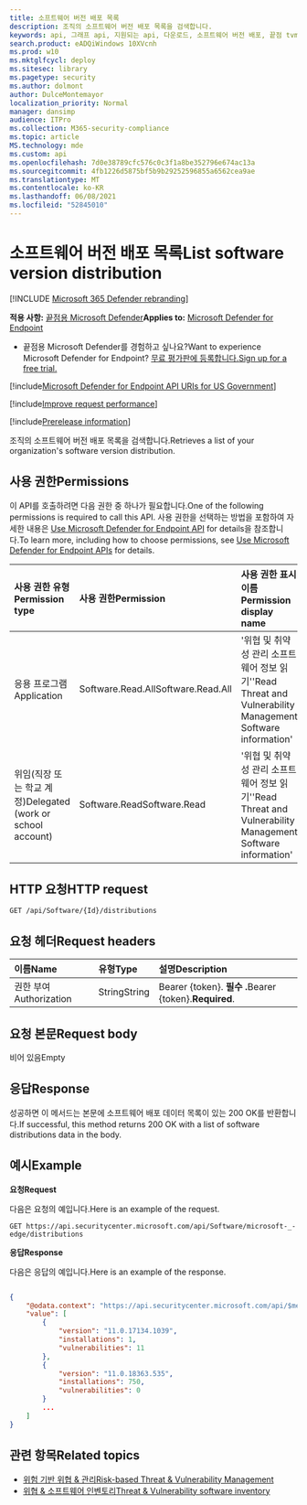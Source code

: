 ```yaml
---
title: 소프트웨어 버전 배포 목록
description: 조직의 소프트웨어 버전 배포 목록을 검색합니다.
keywords: api, 그래프 api, 지원되는 api, 다운로드, 소프트웨어 버전 배포, 끝점 tvm api용 Microsoft Defender
search.product: eADQiWindows 10XVcnh
ms.prod: w10
ms.mktglfcycl: deploy
ms.sitesec: library
ms.pagetype: security
ms.author: dolmont
author: DulceMontemayor
localization_priority: Normal
manager: dansimp
audience: ITPro
ms.collection: M365-security-compliance
ms.topic: article
MS.technology: mde
ms.custom: api
ms.openlocfilehash: 7d0e38789cfc576c0c3f1a8be352796e674ac13a
ms.sourcegitcommit: 4fb1226d5875bf5b9b29252596855a6562cea9ae
ms.translationtype: MT
ms.contentlocale: ko-KR
ms.lasthandoff: 06/08/2021
ms.locfileid: "52845010"
---
```

# <a name="list-software-version-distribution"></a><span data-ttu-id="7daf8-104">소프트웨어 버전 배포 목록</span><span class="sxs-lookup"><span data-stu-id="7daf8-104">List software version distribution</span></span> 

[!INCLUDE [Microsoft 365 Defender rebranding](../../includes/microsoft-defender.md)]

<span data-ttu-id="7daf8-105">**적용 사항:** [끝점용 Microsoft Defender](https://go.microsoft.com/fwlink/?linkid=2154037)</span><span class="sxs-lookup"><span data-stu-id="7daf8-105">**Applies to:** [Microsoft Defender for Endpoint](https://go.microsoft.com/fwlink/?linkid=2154037)</span></span>

- <span data-ttu-id="7daf8-106">끝점용 Microsoft Defender를 경험하고 싶나요?</span><span class="sxs-lookup"><span data-stu-id="7daf8-106">Want to experience Microsoft Defender for Endpoint?</span></span> [<span data-ttu-id="7daf8-107">무료 평가판에 등록합니다.</span><span class="sxs-lookup"><span data-stu-id="7daf8-107">Sign up for a free trial.</span></span>](https://www.microsoft.com/microsoft-365/windows/microsoft-defender-atp?ocid=docs-wdatp-exposedapis-abovefoldlink) 

[!include[Microsoft Defender for Endpoint API URIs for US Government](../../includes/microsoft-defender-api-usgov.md)]

[!include[Improve request performance](../../includes/improve-request-performance.md)]

[!include[Prerelease information](../../includes/prerelease.md)]

<span data-ttu-id="7daf8-108">조직의 소프트웨어 버전 배포 목록을 검색합니다.</span><span class="sxs-lookup"><span data-stu-id="7daf8-108">Retrieves a list of your organization's software version distribution.</span></span> 

## <a name="permissions"></a><span data-ttu-id="7daf8-109">사용 권한</span><span class="sxs-lookup"><span data-stu-id="7daf8-109">Permissions</span></span>
<span data-ttu-id="7daf8-110">이 API를 호출하려면 다음 권한 중 하나가 필요합니다.</span><span class="sxs-lookup"><span data-stu-id="7daf8-110">One of the following permissions is required to call this API.</span></span> <span data-ttu-id="7daf8-111">사용 권한을 선택하는 방법을 포함하여 자세한 내용은 [Use Microsoft Defender for Endpoint API](apis-intro.md) for details을 참조합니다.</span><span class="sxs-lookup"><span data-stu-id="7daf8-111">To learn more, including how to choose permissions, see [Use Microsoft Defender for Endpoint APIs](apis-intro.md) for details.</span></span>

<span data-ttu-id="7daf8-112">사용 권한 유형</span><span class="sxs-lookup"><span data-stu-id="7daf8-112">Permission type</span></span> |   <span data-ttu-id="7daf8-113">사용 권한</span><span class="sxs-lookup"><span data-stu-id="7daf8-113">Permission</span></span>  |   <span data-ttu-id="7daf8-114">사용 권한 표시 이름</span><span class="sxs-lookup"><span data-stu-id="7daf8-114">Permission display name</span></span>
:---|:---|:---
<span data-ttu-id="7daf8-115">응용 프로그램</span><span class="sxs-lookup"><span data-stu-id="7daf8-115">Application</span></span> | <span data-ttu-id="7daf8-116">Software.Read.All</span><span class="sxs-lookup"><span data-stu-id="7daf8-116">Software.Read.All</span></span> | <span data-ttu-id="7daf8-117">'위협 및 취약성 관리 소프트웨어 정보 읽기'</span><span class="sxs-lookup"><span data-stu-id="7daf8-117">'Read Threat and Vulnerability Management Software information'</span></span>
<span data-ttu-id="7daf8-118">위임(직장 또는 학교 계정)</span><span class="sxs-lookup"><span data-stu-id="7daf8-118">Delegated (work or school account)</span></span> | <span data-ttu-id="7daf8-119">Software.Read</span><span class="sxs-lookup"><span data-stu-id="7daf8-119">Software.Read</span></span> | <span data-ttu-id="7daf8-120">'위협 및 취약성 관리 소프트웨어 정보 읽기'</span><span class="sxs-lookup"><span data-stu-id="7daf8-120">'Read Threat and Vulnerability Management Software information'</span></span>

## <a name="http-request"></a><span data-ttu-id="7daf8-121">HTTP 요청</span><span class="sxs-lookup"><span data-stu-id="7daf8-121">HTTP request</span></span>
```
GET /api/Software/{Id}/distributions
```

## <a name="request-headers"></a><span data-ttu-id="7daf8-122">요청 헤더</span><span class="sxs-lookup"><span data-stu-id="7daf8-122">Request headers</span></span>

| <span data-ttu-id="7daf8-123">이름</span><span class="sxs-lookup"><span data-stu-id="7daf8-123">Name</span></span>        | <span data-ttu-id="7daf8-124">유형</span><span class="sxs-lookup"><span data-stu-id="7daf8-124">Type</span></span> | <span data-ttu-id="7daf8-125">설명</span><span class="sxs-lookup"><span data-stu-id="7daf8-125">Description</span></span>
|:--------------|:-------|:--------------|
| <span data-ttu-id="7daf8-126">권한 부여</span><span class="sxs-lookup"><span data-stu-id="7daf8-126">Authorization</span></span> | <span data-ttu-id="7daf8-127">String</span><span class="sxs-lookup"><span data-stu-id="7daf8-127">String</span></span> | <span data-ttu-id="7daf8-128">Bearer {token}. **필수 .**</span><span class="sxs-lookup"><span data-stu-id="7daf8-128">Bearer {token}.**Required**.</span></span>

## <a name="request-body"></a><span data-ttu-id="7daf8-129">요청 본문</span><span class="sxs-lookup"><span data-stu-id="7daf8-129">Request body</span></span>
<span data-ttu-id="7daf8-130">비어 있음</span><span class="sxs-lookup"><span data-stu-id="7daf8-130">Empty</span></span>

## <a name="response"></a><span data-ttu-id="7daf8-131">응답</span><span class="sxs-lookup"><span data-stu-id="7daf8-131">Response</span></span>
<span data-ttu-id="7daf8-132">성공하면 이 메서드는 본문에 소프트웨어 배포 데이터 목록이 있는 200 OK를 반환합니다.</span><span class="sxs-lookup"><span data-stu-id="7daf8-132">If successful, this method returns 200 OK with a list of software distributions data in the body.</span></span> 


## <a name="example"></a><span data-ttu-id="7daf8-133">예시</span><span class="sxs-lookup"><span data-stu-id="7daf8-133">Example</span></span>

<span data-ttu-id="7daf8-134">**요청**</span><span class="sxs-lookup"><span data-stu-id="7daf8-134">**Request**</span></span>

<span data-ttu-id="7daf8-135">다음은 요청의 예입니다.</span><span class="sxs-lookup"><span data-stu-id="7daf8-135">Here is an example of the request.</span></span>

```
GET https://api.securitycenter.microsoft.com/api/Software/microsoft-_-edge/distributions
```

<span data-ttu-id="7daf8-136">**응답**</span><span class="sxs-lookup"><span data-stu-id="7daf8-136">**Response**</span></span>

<span data-ttu-id="7daf8-137">다음은 응답의 예입니다.</span><span class="sxs-lookup"><span data-stu-id="7daf8-137">Here is an example of the response.</span></span>

```json

{
    "@odata.context": "https://api.securitycenter.microsoft.com/api/$metadata#Distributions",
    "value": [
        {
            "version": "11.0.17134.1039",
            "installations": 1,
            "vulnerabilities": 11
        },
        {
            "version": "11.0.18363.535",
            "installations": 750,
            "vulnerabilities": 0
        }
        ...
    ]
}
```

## <a name="related-topics"></a><span data-ttu-id="7daf8-138">관련 항목</span><span class="sxs-lookup"><span data-stu-id="7daf8-138">Related topics</span></span>
- [<span data-ttu-id="7daf8-139">위험 기반 위협 & 관리</span><span class="sxs-lookup"><span data-stu-id="7daf8-139">Risk-based Threat & Vulnerability Management</span></span>](/microsoft-365/security/defender-endpoint/next-gen-threat-and-vuln-mgt)
- [<span data-ttu-id="7daf8-140">위협 & 소프트웨어 인벤토리</span><span class="sxs-lookup"><span data-stu-id="7daf8-140">Threat & Vulnerability software inventory</span></span>](/microsoft-365/security/defender-endpoint/tvm-software-inventory)
